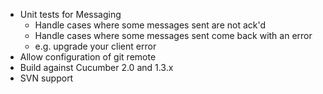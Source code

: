 - Unit tests for Messaging
  - Handle cases where some messages sent are not ack'd
  - Handle cases where some messages sent come back with an error
  - e.g. upgrade your client error
- Allow configuration of git remote
- Build against Cucumber 2.0 and 1.3.x
- SVN support
